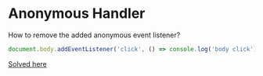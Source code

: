 # Anonymous Handler
How to remove the added anonymous event listener?

```javascript
document.body.addEventListener('click', () => console.log('body click'));
```

[Solved here](../solved/9.md#anonymous-handler)  